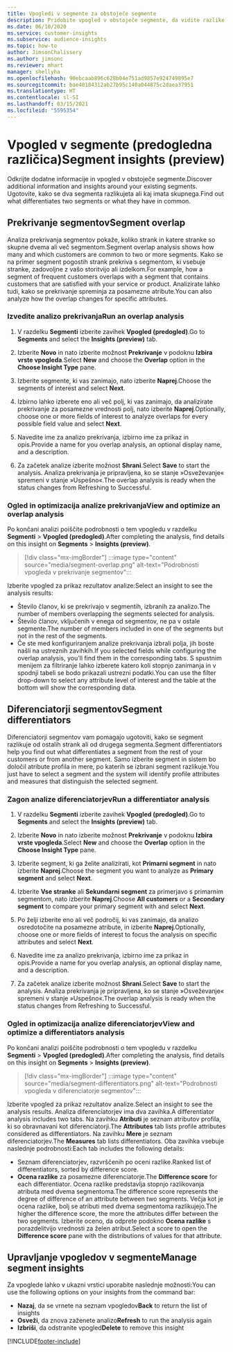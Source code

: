 ```yaml
---
title: Vpogledi v segmente za obstoječe segmente
description: Pridobite vpogled v obstoječe segmente, da vidite razlike in skupne značilnosti.
ms.date: 06/10/2020
ms.service: customer-insights
ms.subservice: audience-insights
ms.topic: how-to
author: JimsonChalissery
ms.author: jimsonc
ms.reviewer: mhart
manager: shellyha
ms.openlocfilehash: 90ebcaab896c628b04e751ad9857e924749895e7
ms.sourcegitcommit: bae40184312ab27b95c140a044875c2daea37951
ms.translationtype: HT
ms.contentlocale: sl-SI
ms.lasthandoff: 03/15/2021
ms.locfileid: "5595354"
---
```

# <a name="segment-insights-preview"></a><span data-ttu-id="ad97a-103">Vpogled v segmente (predogledna različica)</span><span class="sxs-lookup"><span data-stu-id="ad97a-103">Segment insights (preview)</span></span>

<span data-ttu-id="ad97a-104">Odkrijte dodatne informacije in vpogled v obstoječe segmente.</span><span class="sxs-lookup"><span data-stu-id="ad97a-104">Discover additional information and insights around your existing segments.</span></span> <span data-ttu-id="ad97a-105">Ugotovite, kako se dva segmenta razlikujeta ali kaj imata skupnega.</span><span class="sxs-lookup"><span data-stu-id="ad97a-105">Find out what differentiates two segments or what they have in common.</span></span>

## <a name="segment-overlap"></a><span data-ttu-id="ad97a-106">Prekrivanje segmentov</span><span class="sxs-lookup"><span data-stu-id="ad97a-106">Segment overlap</span></span>

<span data-ttu-id="ad97a-107">Analiza prekrivanja segmentov pokaže, koliko strank in katere stranke so skupne dvema ali več segmentom.</span><span class="sxs-lookup"><span data-stu-id="ad97a-107">Segment overlap analysis shows how many and which customers are common to two or more segments.</span></span> <span data-ttu-id="ad97a-108">Kako se na primer segment pogostih strank prekriva s segmentom, ki vsebuje stranke, zadovoljne z vašo storitvijo ali izdelkom.</span><span class="sxs-lookup"><span data-stu-id="ad97a-108">For example, how a segment of frequent customers overlaps with a segment that contains customers that are satisfied with your service or product.</span></span>
<span data-ttu-id="ad97a-109">Analizirate lahko tudi, kako se prekrivanje spreminja za posamezne atribute.</span><span class="sxs-lookup"><span data-stu-id="ad97a-109">You can also analyze how the overlap changes for specific attributes.</span></span>

### <a name="run-an-overlap-analysis"></a><span data-ttu-id="ad97a-110">Izvedite analizo prekrivanja</span><span class="sxs-lookup"><span data-stu-id="ad97a-110">Run an overlap analysis</span></span>

1. <span data-ttu-id="ad97a-111">V razdelku **Segmenti** izberite zavihek **Vpogled (predogled)**.</span><span class="sxs-lookup"><span data-stu-id="ad97a-111">Go to **Segments** and select the **Insights (preview)** tab.</span></span>

1. <span data-ttu-id="ad97a-112">Izberite **Novo** in nato izberite možnost **Prekrivanje** v podoknu **Izbira vrste vpogleda**.</span><span class="sxs-lookup"><span data-stu-id="ad97a-112">Select **New** and choose the **Overlap** option in the **Choose Insight Type** pane.</span></span>

1. <span data-ttu-id="ad97a-113">Izberite segmente, ki vas zanimajo, nato izberite **Naprej**.</span><span class="sxs-lookup"><span data-stu-id="ad97a-113">Choose the segments of interest and select **Next**.</span></span>

1. <span data-ttu-id="ad97a-114">Izbirno lahko izberete eno ali več polj, ki vas zanimajo, da analizirate prekrivanje za posamezne vrednosti polj, nato izberite **Naprej**.</span><span class="sxs-lookup"><span data-stu-id="ad97a-114">Optionally, choose one or more fields of interest to analyze overlaps for every possible field value and select **Next**.</span></span>

1. <span data-ttu-id="ad97a-115">Navedite ime za analizo prekrivanja, izbirno ime za prikaz in opis.</span><span class="sxs-lookup"><span data-stu-id="ad97a-115">Provide a name for you overlap analysis, an optional display name, and a description.</span></span>

1. <span data-ttu-id="ad97a-116">Za začetek analize izberite možnost **Shrani**.</span><span class="sxs-lookup"><span data-stu-id="ad97a-116">Select **Save** to start the analysis.</span></span> <span data-ttu-id="ad97a-117">Analiza prekrivanja je pripravljena, ko se stanje »Osveževanje« spremeni v stanje »Uspešno«.</span><span class="sxs-lookup"><span data-stu-id="ad97a-117">The overlap analysis is ready when the status changes from Refreshing to Successful.</span></span>

### <a name="view-and-optimize-an-overlap-analysis"></a><span data-ttu-id="ad97a-118">Ogled in optimizacija analize prekrivanja</span><span class="sxs-lookup"><span data-stu-id="ad97a-118">View and optimize an overlap analysis</span></span>

<span data-ttu-id="ad97a-119">Po končani analizi poiščite podrobnosti o tem vpogledu v razdelku **Segmenti** > **Vpogled (predogled)**.</span><span class="sxs-lookup"><span data-stu-id="ad97a-119">After completing the analysis, find details on this insight on **Segments** > **Insights (preview)**.</span></span>

> [!div class="mx-imgBorder"]
> :::image type="content" source="media/segment-overlap.png" alt-text="Podrobnosti vpogleda v prekrivanje segmentov":::

<span data-ttu-id="ad97a-121">Izberite vpogled za prikaz rezultatov analize:</span><span class="sxs-lookup"><span data-stu-id="ad97a-121">Select an insight to see the analysis results:</span></span>

- <span data-ttu-id="ad97a-122">Število članov, ki se prekrivajo v segmentih, izbranih za analizo.</span><span class="sxs-lookup"><span data-stu-id="ad97a-122">The number of members overlapping the segments selected for analysis.</span></span>
- <span data-ttu-id="ad97a-123">Število članov, vključenih v enega od segmentov, ne pa v ostale segmente.</span><span class="sxs-lookup"><span data-stu-id="ad97a-123">The number of members included in one of the segments but not in the rest of the segments.</span></span>
- <span data-ttu-id="ad97a-124">Če ste med konfiguriranjem analize prekrivanja izbrali polja, jih boste našli na ustreznih zavihkih.</span><span class="sxs-lookup"><span data-stu-id="ad97a-124">If you selected fields while configuring the overlap analysis, you'll find them in the corresponding tabs.</span></span> <span data-ttu-id="ad97a-125">S spustnim menijem za filtriranje lahko izberete katero koli stopnjo zanimanja in v spodnji tabeli se bodo prikazali ustrezni podatki.</span><span class="sxs-lookup"><span data-stu-id="ad97a-125">You can use the filter drop-down to select any attribute level of interest and the table at the bottom will show the corresponding data.</span></span>

## <a name="segment-differentiators"></a><span data-ttu-id="ad97a-126">Diferenciatorji segmentov</span><span class="sxs-lookup"><span data-stu-id="ad97a-126">Segment differentiators</span></span>

<span data-ttu-id="ad97a-127">Diferenciatorji segmentov vam pomagajo ugotoviti, kako se segment razlikuje od ostalih strank ali od drugega segmenta.</span><span class="sxs-lookup"><span data-stu-id="ad97a-127">Segment differentiators help you find out what differentiates a segment from the rest of your customers or from another segment.</span></span> <span data-ttu-id="ad97a-128">Samo izberite segment in sistem bo določil atribute profila in mere, po katerih se izbrani segment razlikuje.</span><span class="sxs-lookup"><span data-stu-id="ad97a-128">You just have to select a segment and the system will identify profile attributes and measures that distinguish the selected segment.</span></span>

### <a name="run-a-differentiator-analysis"></a><span data-ttu-id="ad97a-129">Zagon analize diferenciatorjev</span><span class="sxs-lookup"><span data-stu-id="ad97a-129">Run a differentiator analysis</span></span>

1. <span data-ttu-id="ad97a-130">V razdelku **Segmenti** izberite zavihek **Vpogled (predogled)**.</span><span class="sxs-lookup"><span data-stu-id="ad97a-130">Go to **Segments** and select the **Insights (preview)** tab.</span></span>

1. <span data-ttu-id="ad97a-131">Izberite **Novo** in nato izberite možnost **Prekrivanje** v podoknu **Izbira vrste vpogleda**.</span><span class="sxs-lookup"><span data-stu-id="ad97a-131">Select **New** and choose the **Overlap** option in the **Choose Insight Type** pane.</span></span>

1. <span data-ttu-id="ad97a-132">Izberite segment, ki ga želite analizirati, kot **Primarni segment** in nato izberite **Naprej**.</span><span class="sxs-lookup"><span data-stu-id="ad97a-132">Choose the segment you want to analyze as **Primary segment** and select **Next**.</span></span>

1. <span data-ttu-id="ad97a-133">Izberite **Vse stranke** ali **Sekundarni segment** za primerjavo s primarnim segmentom, nato izberite **Naprej**.</span><span class="sxs-lookup"><span data-stu-id="ad97a-133">Choose **All customers** or a **Secondary segment** to compare your primary segment with and select **Next**.</span></span>

1. <span data-ttu-id="ad97a-134">Po želji izberite eno ali več področij, ki vas zanimajo, da analizo osredotočite na posamezne atribute, in izberite **Naprej**.</span><span class="sxs-lookup"><span data-stu-id="ad97a-134">Optionally, choose one or more fields of interest to focus the analysis on specific attributes and select **Next**.</span></span>

1. <span data-ttu-id="ad97a-135">Navedite ime za analizo prekrivanja, izbirno ime za prikaz in opis.</span><span class="sxs-lookup"><span data-stu-id="ad97a-135">Provide a name for you overlap analysis, an optional display name, and a description.</span></span>

1. <span data-ttu-id="ad97a-136">Za začetek analize izberite možnost **Shrani**.</span><span class="sxs-lookup"><span data-stu-id="ad97a-136">Select **Save** to start the analysis.</span></span> <span data-ttu-id="ad97a-137">Analiza prekrivanja je pripravljena, ko se stanje »Osveževanje« spremeni v stanje »Uspešno«.</span><span class="sxs-lookup"><span data-stu-id="ad97a-137">The overlap analysis is ready when the status changes from Refreshing to Successful.</span></span>

### <a name="view-and-optimize-a-differentiators-analysis"></a><span data-ttu-id="ad97a-138">Ogled in optimizacija analize diferenciatorjev</span><span class="sxs-lookup"><span data-stu-id="ad97a-138">View and optimize a differentiators analysis</span></span>

<span data-ttu-id="ad97a-139">Po končani analizi poiščite podrobnosti o tem vpogledu v razdelku **Segmenti** > **Vpogled (predogled)**.</span><span class="sxs-lookup"><span data-stu-id="ad97a-139">After completing the analysis, find details on this insight on **Segments** > **Insights (preview)**.</span></span>

> [!div class="mx-imgBorder"]
> :::image type="content" source="media/segment-differentiators.png" alt-text="Podrobnosti vpogleda v diferenciatorje segmentov":::

<span data-ttu-id="ad97a-141">Izberite vpogled za prikaz rezultatov analize.</span><span class="sxs-lookup"><span data-stu-id="ad97a-141">Select an insight to see the analysis results.</span></span> <span data-ttu-id="ad97a-142">Analiza diferenciatorjev ima dva zavihka.</span><span class="sxs-lookup"><span data-stu-id="ad97a-142">A differentiator analysis includes two tabs.</span></span> <span data-ttu-id="ad97a-143">Na zavihku **Atributi** je seznam atributov profila, ki so obravnavani kot diferenciatorji.</span><span class="sxs-lookup"><span data-stu-id="ad97a-143">The **Attributes** tab lists profile attributes considered as differentiators.</span></span> <span data-ttu-id="ad97a-144">Na zavihku **Mere** je seznam diferenciatorjev.</span><span class="sxs-lookup"><span data-stu-id="ad97a-144">The **Measures** tab lists differentiators.</span></span> <span data-ttu-id="ad97a-145">Oba zavihka vsebuje naslednje podrobnosti:</span><span class="sxs-lookup"><span data-stu-id="ad97a-145">Each tab includes the following details:</span></span>

- <span data-ttu-id="ad97a-146">Seznam diferenciatorjev, razvrščenih po oceni razlike.</span><span class="sxs-lookup"><span data-stu-id="ad97a-146">Ranked list of differentiators, sorted by difference score.</span></span>
- <span data-ttu-id="ad97a-147">**Ocena razlike** za posamezne diferenciatorje.</span><span class="sxs-lookup"><span data-stu-id="ad97a-147">The **Difference score** for each differentiator.</span></span> <span data-ttu-id="ad97a-148">Ocena razlike predstavlja stopnjo razlikovanja atributa med dvema segmentoma.</span><span class="sxs-lookup"><span data-stu-id="ad97a-148">The difference score represents the degree of difference of an attribute between two segments.</span></span> <span data-ttu-id="ad97a-149">Večja kot je ocena razlike, bolj se atributi med dvema segmentoma razlikujejo.</span><span class="sxs-lookup"><span data-stu-id="ad97a-149">The higher the difference score, the more the attributes differ between the two segments.</span></span> <span data-ttu-id="ad97a-150">Izberite oceno, da odprete podokno **Ocena razlike** s porazdelitvijo vrednosti za želen atribut.</span><span class="sxs-lookup"><span data-stu-id="ad97a-150">Select a score to open the **Difference score** pane with the distributions of values for that attribute.</span></span>

## <a name="manage-segment-insights"></a><span data-ttu-id="ad97a-151">Upravljanje vpogledov v segmente</span><span class="sxs-lookup"><span data-stu-id="ad97a-151">Manage segment insights</span></span>

<span data-ttu-id="ad97a-152">Za vpoglede lahko v ukazni vrstici uporabite naslednje možnosti:</span><span class="sxs-lookup"><span data-stu-id="ad97a-152">You can use the following options on your insights from the command bar:</span></span>

- <span data-ttu-id="ad97a-153">**Nazaj**, da se vrnete na seznam vpogledov</span><span class="sxs-lookup"><span data-stu-id="ad97a-153">**Back** to return the list of insights</span></span>
- <span data-ttu-id="ad97a-154">**Osveži**, da znova zaženete analizo</span><span class="sxs-lookup"><span data-stu-id="ad97a-154">**Refresh** to run the analysis again</span></span>
- <span data-ttu-id="ad97a-155">**Izbriši**, da odstranite vpogled</span><span class="sxs-lookup"><span data-stu-id="ad97a-155">**Delete** to remove this insight</span></span>


[!INCLUDE[footer-include](../includes/footer-banner.md)]